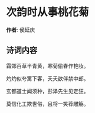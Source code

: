 # 次韵时从事桃花菊

**作者**: 侯延庆

## 诗词内容

霜郊百草半青黄，寒菊偷春作艳妆。

灼灼似夸篱下客，夭夭欲伴禁中郎。

玄都道士闻须种，彭泽先生见定狂。

莫信化工欺世俗，且将一笑荐雕觞。

